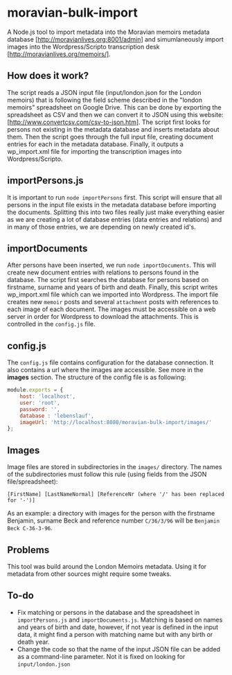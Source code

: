 # moravian-bulk-import

A Node.js tool to import metadata into the Moravian memoirs metadata database [http://moravianlives.org:8001/admin] and simumlaneously import images into the Wordpress/Scripto transcription desk [http://moravianlives.org/memoirs/].

## How does it work?
The script reads a JSON input file (input/london.json for the London memoirs) that is following the field scheme described in the "london memoirs" spreadsheet on Google Drive. This can be done by exporting the spreadsheet as CSV and then we can convert it to JSON using this website: [http://www.convertcsv.com/csv-to-json.htm].
The script first looks for persons not existing in the metadata database and inserts metadata about them. Then the script goes through the full input file, creating document entries for each in the metadata database. Finally, it outputs a wp_import.xml file for importing the transcription images into Wordpress/Scripto.

## importPersons.js
It is important to run `node importPersons` first. This script will ensure that all persons in the input file exists in the metadata database before importing the documents. Splitting this into two files really just make everything easier as we are creating a lot of database entries (data entries and relations) and in many of those entries, we are depending on newly created id's.

## importDocuments
After persons have been inserted, we run `node importDocuments`. This will create new document entries with relations to persons found in the database. The script first searches the database for persons based on firstname, surname and years of birth and death.
Finally, this script writes wp_import.xml file which can we imported into Wordpress. The import file creates new `memoir` posts and several `attachment` posts with references to each image of each document. The images must be accessible on a web server in order for Wordpress to download the attachments. This is controlled in the `config.js` file.

## config.js
The `config.js` file contains configuration for the database connection. It also contains a url where the images are accessible. See more in the **images** section.
The structure of the config file is as following:
``` javascript
module.exports = {
	host: 'localhost',
	user: 'root',
	password: '',
	database : 'lebenslauf',
	imageUrl: 'http://localhost:8080/moravian-bulk-import/images/'
};
```

## Images
Image files are stored in subdirectories in the `images/` directory. The names of the subdirectories must follow this rule (using fields from the JSON file/spreadsheet):
```
[FirstName] [LastNameNormal] [ReferenceNr (where '/' has been replaced for '-')]
```
As an example: a directory with images for the person with the firstname Benjamin, surname Beck and reference number `C/36/3/96` will be `Benjamin Beck C-36-3-96`.

## Problems
This tool was build around the London Memoirs metadata. Using it for metadata from other sources might require some tweaks.

## To-do
* Fix matching or persons in the database and the spreadsheet in `importPersons.js` and `importDocuments.js`. Matching is based on names and years of birth and date, however, if not year is defined in the input data, it might find a person with matching name but with any birth or death year.
* Change the code so that the name of the input JSON file can be added as a command-line parameter. Not it is fixed on looking for `input/london.json`
